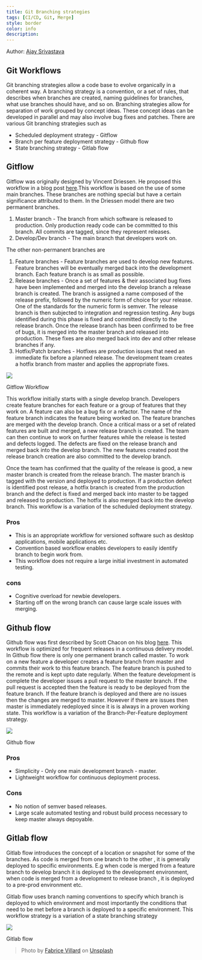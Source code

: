 ```yaml
---
title: Git Branching strategies
tags: [CI/CD, Git, Merge]
style: border
color: info
description: 
---
```

Author: [Ajay Srivastava](https://ajaydevelopr.github.io/)

## Git Workflows

Git branching strategies allow a code base to evolve organically in a coherent way. A branching strategy is a convention, or a set of rules, that describes when branches are created, naming guidelines for branches, what use branches should have, and so on. Branching strategies allow for separation of work grouped by concept ideas. These concept ideas can be developed in parallel and may also involve bug fixes and patches. There are various Git branching strategies such as

- Scheduled deployment strategy - Gitflow
- Branch per feature deployment strategy - Github flow
- State branching strategy - Gitlab flow

## Gitflow

Gitflow was originally designed by Vincent Driessen. He proposed this workflow in a blog post [here](https://nvie.com/posts/a-successful-git-branching-model/).This workflow is based on the use of some main branches. These branches are nothing special but have a certain significance attributed to them. In the Driessen model there are two permanent branches.

1. Master branch - The branch from which software is released to production. Only production ready code can be committed to this branch. All commits are tagged, since they represent releases.
2. Develop/Dev branch - The main branch that developers work on.

The other non-permanent branches are

1. Feature branches - Feature branches are used to develop new features. Feature branches will be eventually merged back into the development branch. Each feature branch is as small as possible.
2. Release branches - Once a set of features & their associated bug fixes have been implemented and merged into the develop branch a release branch is created. The branch is assigned a name composed of the release prefix, followed by the numeric form of choice for your release. One of the standards for the numeric form is semver. The release branch is then subjected to integration and regression testing. Any bugs identified during this phase is fixed and committed directly to the release branch. Once the release branch has been confirmed to be free of bugs, it is merged into the master branch and released into production. These fixes are also merged back into dev and other release branches if any.
3. Hotfix/Patch branches - Hotfixes are production issues that need an immediate fix before a planned release. The development team creates a hotfix branch from master and applies the appropriate fixes.

![](https://i.ibb.co/ZS1VkQ6/gitflow-1024x843.png)

Gitflow Workflow

This workflow initially starts with a single develop branch. Developers create feature branches for each feature or a group of features that they work on. A feature can also be a bug fix or a refactor. The name of the feature branch indicates the feature being worked on. The feature branches are merged with the develop branch. Once a critical mass or a set of related features are built and merged, a new release branch is created. The team can then continue to work on further features while the release is tested and defects logged. The defects are fixed on the release branch and merged back into the develop branch. The new features created post the release branch creation are also committed to the develop branch.

Once the team has confirmed that the quality of the release is good, a new master branch is created from the release branch. The master branch is tagged with the version and deployed to production. If a production defect is identified post release, a hotfix branch is created from the production branch and the defect is fixed and merged back into master to be tagged and released to production. The hotfix is also merged back into the develop branch. This workflow is a variation of the scheduled deployment strategy.

### Pros

- This is an appropriate workflow for versioned software such as desktop applications, mobile applications etc.
- Convention based workflow enables developers to easily identify branch to begin work from.
- This workflow does not require a large initial investment in automated testing.

### cons

- Cognitive overload for newbie developers.
- Starting off on the wrong branch can cause large scale issues with merging.

## Github flow

Github flow was first described by Scott Chacon on his blog [here](http://scottchacon.com/2011/08/31/github-flow.html). This workflow is optimized for frequent releases in a continuous delivery model. In Github flow there is only one permanent branch called master. To work on a new feature a developer creates a feature branch from master and commits their work to this feature branch. The feature branch is pushed to the remote and is kept upto date regularly. When the feature development is complete the developer issues a pull request to the master branch. If the pull request is accepted then the feature is ready to be deployed from the feature branch. If the feature branch is deployed and there are no issues then the changes are merged to master. However if there are issues then master is immediately redeployed since it is is always in a proven working state. This workflow is a variation of the Branch-Per-Feature deployment strategy.

![](https://i.ibb.co/WxTZ1D1/github-flow-1024x743.png)

Github flow

### Pros

- Simplicity - Only one main development branch - master.
- Lightweight workflow for continuous deployment process.

### Cons

- No notion of semver based releases.
- Large scale automated testing and robust build process necessary to keep master always depoyable.

## Gitlab flow

Gitlab flow introduces the concept of a location or snapshot for some of the branches. As code is merged from one branch to the other , it is generally deployed to specific environments. E.g when code is merged from a feature branch to develop branch it is deployed to the development environment, when code is merged from a development to release branch , it is deployed to a pre-prod environment etc.

Gitlab flow uses branch naming conventions to specify which branch is deployed to which environment and most importantly the conditions that need to be met before a branch is deployed to a specific environment. This workflow strategy is a variation of a state branching strategy

![](https://i.ibb.co/MZJqyrv/gitlab-flow-1-1024x454.png)

Gitlab flow

> Photo by [Fabrice Villard](https://unsplash.com/@fabulu75?utm_source=unsplash&utm_medium=referral&utm_content=creditCopyText) on [Unsplash](https://unsplash.com/s/photos/tree?utm_source=unsplash&utm_medium=referral&utm_content=creditCopyText)
